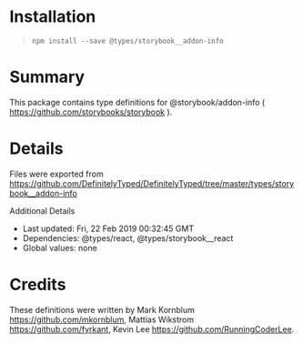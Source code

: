 # Installation
> `npm install --save @types/storybook__addon-info`

# Summary
This package contains type definitions for @storybook/addon-info ( https://github.com/storybooks/storybook ).

# Details
Files were exported from https://github.com/DefinitelyTyped/DefinitelyTyped/tree/master/types/storybook__addon-info

Additional Details
 * Last updated: Fri, 22 Feb 2019 00:32:45 GMT
 * Dependencies: @types/react, @types/storybook__react
 * Global values: none

# Credits
These definitions were written by Mark Kornblum <https://github.com/mkornblum>, Mattias Wikstrom <https://github.com/fyrkant>, Kevin Lee <https://github.com/RunningCoderLee>.
